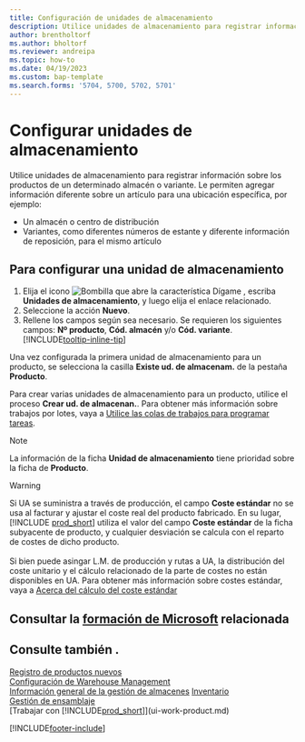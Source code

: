 ```yaml
---
title: Configuración de unidades de almacenamiento
description: Utilice unidades de almacenamiento para registrar información sobre los productos de un determinado almacén o de una variante en particular.
author: brentholtorf
ms.author: bholtorf
ms.reviewer: andreipa
ms.topic: how-to
ms.date: 04/19/2023
ms.custom: bap-template
ms.search.forms: '5704, 5700, 5702, 5701'
---
```


# <a name="set-up-stockkeeping-units" />Configurar unidades de almacenamiento

Utilice unidades de almacenamiento para registrar información sobre los productos de un determinado almacén o variante. Le permiten agregar información diferente sobre un artículo para una ubicación específica, por ejemplo:

* Un almacén o centro de distribución
* Variantes, como diferentes números de estante y diferente información de reposición, para el mismo artículo  

## <a name="to-set-up-a-stockkeeping-unit" />Para configurar una unidad de almacenamiento

1. Elija el icono ![Bombilla que abre la característica Dígame](media/ui-search/search_small.png "Dígame qué desea hacer") , escriba **Unidades de almacenamiento**, y luego elija el enlace relacionado.  
2. Seleccione la acción **Nuevo**.  
3. Rellene los campos según sea necesario. Se requieren los siguientes campos: **Nº producto**, **Cód. almacén** y/o **Cód. variante**. [!INCLUDE[tooltip-inline-tip](includes/tooltip-inline-tip_md.md)]  

Una vez configurada la primera unidad de almacenamiento para un producto, se selecciona la casilla **Existe ud. de almacenam.** de la pestaña **Producto**.  

Para crear varias unidades de almacenamiento para un producto, utilice el proceso **Crear ud. de almacenan.**. Para obtener más información sobre trabajos por lotes, vaya a [Utilice las colas de trabajos para programar tareas](admin-job-queues-schedule-tasks.md).  

> [!NOTE]  
> La información de la ficha **Unidad de almacenamiento** tiene prioridad sobre la ficha de **Producto**.

> [!Warning]
> Si UA se suministra a través de producción, el campo **Coste estándar** no se usa al facturar y ajustar el coste real del producto fabricado. En su lugar, [!INCLUDE [prod_short](includes/prod_short.md)] utiliza el valor del campo **Coste estándar** de la ficha subyacente de producto, y cualquier desviación se calcula con el reparto de costes de dicho producto.<br><br>
> Si bien puede asingar L.M. de producción y rutas a UA, la distribución del coste unitario y el cálculo relacionado de la parte de costes no están disponibles en UA. Para obtener más información sobre costes estándar, vaya a [Acerca del cálculo del coste estándar](finance-about-calculating-standard-cost.md)

## <a name="see-related-microsoft-trainingtrainingmodulescontrol-inventory-multiple-locations" />Consultar la [formación de Microsoft](/training/modules/control-inventory-multiple-locations/) relacionada

## <a name="see-also" />Consulte también .

[Registro de productos nuevos](inventory-how-register-new-items.md)  
[Configuración de Warehouse Management](warehouse-setup-warehouse.md)  
[Información general de la gestión de almacenes](design-details-warehouse-management.md)
[Inventario](inventory-manage-inventory.md)  
[Gestión de ensamblaje](assembly-assemble-items.md)    
[Trabajar con [!INCLUDE[prod_short](includes/prod_short.md)]](ui-work-product.md)  

[!INCLUDE[footer-include](includes/footer-banner.md)]
